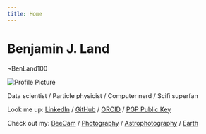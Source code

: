```yaml
---
title: Home
---
```


# Benjamin J. Land
~BenLand100

![Profile Picture](/images/profile.jpg)

Data&nbsp;scientist / Particle&nbsp;physicist / Computer&nbsp;nerd / Scifi&nbsp;superfan

Look me up:
[LinkedIn](https://linkedin.com/in/benland100) /
[GitHub](https://github.com/BenLand100/) /
[ORCID](https://orcid.org/0000-0002-1775-6969) /
[PGP Public Key](https://ben.land/benland100.pub)

Check out my:
[BeeCam](https://ben.land/beecam/) /
[Photography](https://ben.land/photos/) /
[Astrophotography](https://ben.land/astro/) /
[Earth](https://ben.land/earth/)
